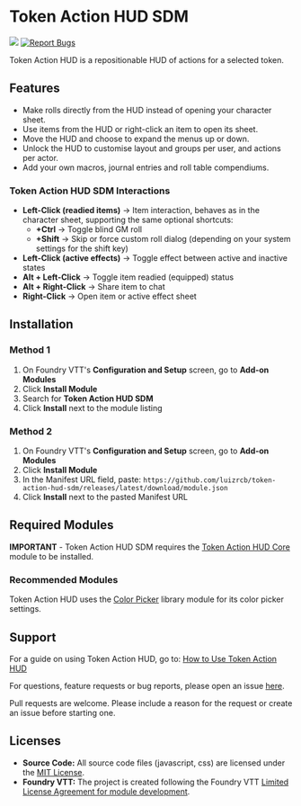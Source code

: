 # Token Action HUD SDM

![](https://img.shields.io/badge/Foundry-v13-informational) [![Report Bugs](https://img.shields.io/badge/Report%20Bugs%20on%20GitHub-2dba4e?logo=GitHub&amp;logoColor=white)](https://github.com/luizrcb/token-action-hud-sdm/issues)

Token Action HUD is a repositionable HUD of actions for a selected token.

## Features

- Make rolls directly from the HUD instead of opening your character sheet.
- Use items from the HUD or right-click an item to open its sheet.
- Move the HUD and choose to expand the menus up or down.
- Unlock the HUD to customise layout and groups per user, and actions per actor.
- Add your own macros, journal entries and roll table compendiums.

### Token Action HUD SDM Interactions

- **Left-Click (readied items)** → Item interaction, behaves as in the character sheet, supporting the same optional shortcuts:
  - **+Ctrl** → Toggle blind GM roll
  - **+Shift** → Skip or force custom roll dialog (depending on your system settings for the shift key)
- **Left-Click (active effects)** → Toggle effect between active and inactive states
- **Alt + Left-Click** → Toggle item readied (equipped) status
- **Alt + Right-Click** → Share item to chat
- **Right-Click** → Open item or active effect sheet

## Installation

### Method 1

1. On Foundry VTT's **Configuration and Setup** screen, go to **Add-on Modules**
2. Click **Install Module**
3. Search for **Token Action HUD SDM**
4. Click **Install** next to the module listing

### Method 2

1. On Foundry VTT's **Configuration and Setup** screen, go to **Add-on Modules**
2. Click **Install Module**
3. In the Manifest URL field, paste: `https://github.com/luizrcb/token-action-hud-sdm/releases/latest/download/module.json`
4. Click **Install** next to the pasted Manifest URL

## Required Modules

**IMPORTANT** - Token Action HUD SDM requires the [Token Action HUD Core](https://foundryvtt.com/packages/token-action-hud-core) module to be installed.

### Recommended Modules

Token Action HUD uses the [Color Picker](https://foundryvtt.com/packages/color-picker) library module for its color picker settings.

## Support

For a guide on using Token Action HUD, go to: [How to Use Token Action HUD](https://github.com/Larkinabout/fvtt-token-action-hud-core/wiki/How-to-Use-Token-Action-HUD)

For questions, feature requests or bug reports, please open an issue [here](https://github.com/luizrcb/token-action-hud-sdm/issues).

Pull requests are welcome. Please include a reason for the request or create an issue before starting one.

## Licenses

- **Source Code:** All source code files (javascript, css) are licensed under the [MIT License](https://en.wikipedia.org/wiki/MIT_License).
- **Foundry VTT:** The project is created following the Foundry VTT [Limited License Agreement for module development](https://foundryvtt.com/article/license/).
